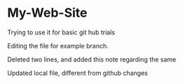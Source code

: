# My-Web-Site

Trying to use it for basic git hub trials

Editing the file for example branch.

Deleted two lines, and added this note regarding the same

Updated local file, different from github changes
